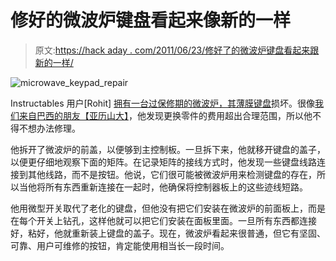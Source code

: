 # 修好的微波炉键盘看起来像新的一样

> 原文:[https://hack aday . com/2011/06/23/修好了的微波炉键盘看起来跟新的一样/](https://hackaday.com/2011/06/23/repaired-microwave-keypad-looks-as-good-as-new/)

![microwave_keypad_repair](../Images/74fbe0ac55e5b2a01ef0d91c078dc321.png "microwave_keypad_repair")

Instructables 用户[Rohit] [拥有一台过保修期的微波炉，其薄膜键盘](http://www.instructables.com/id/Replacing-a-membrane-keypad-with-microswitches)损坏。很像[我们来自巴西的朋友【亚历山大】](http://hackaday.com/2011/06/09/repairing-a-broken-microwave-keypad/)，他发现更换零件的费用超出合理范围，所以他不得不想办法修理。

他拆开了微波炉的前盖，以便够到主控制板。一旦拆下来，他就移开键盘的盖子，以便更仔细地观察下面的矩阵。在记录矩阵的接线方式时，他发现一些键盘线路连接到其他线路，而不是按钮。他说，它们很可能被微波炉用来检测键盘的存在，所以当他将所有东西重新连接在一起时，他确保将控制器板上的这些迹线短路。

他用微型开关取代了老化的键盘，但他没有把它们安装在微波炉的前面板上，而是在每个开关上钻孔，这样他就可以把它们安装在面板里面。一旦所有东西都连接好，粘好，他就重新装上键盘的盖子。现在，微波炉看起来很普通，但它有坚固、可靠、用户可维修的按钮，肯定能使用相当长一段时间。